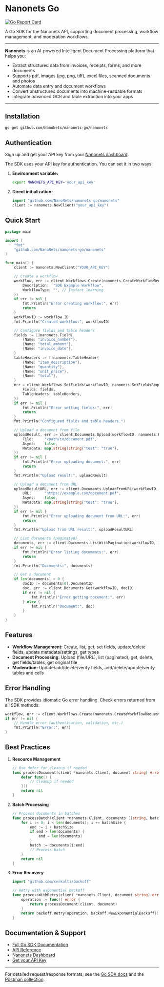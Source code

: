 # Nanonets Go

[![Go Report Card](https://goreportcard.com/badge/github.com/NanoNets/nanonets-go)](https://goreportcard.com/report/github.com/NanoNets/nanonets-go)

A Go SDK for the Nanonets API, supporting document processing, workflow management, and moderation workflows.



---

**Nanonets** is an AI-powered Intelligent Document Processing platform that helps you:
- Extract structured data from invoices, receipts, forms, and more documents 
- Supports pdf, images (jpg, png, tiff), excel files, scanned documents and photos
- Automate data entry and document workflows
- Convert unstructured documents into machine-readable formats
- Integrate advanced OCR and table extraction into your apps

---

## Installation

```bash
go get github.com/NanoNets/nanonets-go/nanonets
```

## Authentication

Sign up and get your API key from your [Nanonets dashboard](https://app.nanonets.com/#/keys).

The SDK uses your API key for authentication. You can set it in two ways:

1. **Environment variable:**
   ```bash
   export NANONETS_API_KEY='your_api_key'
   ```
2. **Direct initialization:**
   ```go
   import "github.com/NanoNets/nanonets-go/nanonets"
   client := nanonets.NewClient("your_api_key")
   ```

## Quick Start

```go
package main

import (
    "fmt"
    "github.com/NanoNets/nanonets-go/nanonets"
)

func main() {
    client := nanonets.NewClient("YOUR_API_KEY")

    // Create a workflow
    workflow, err := client.Workflows.Create(nanonets.CreateWorkflowRequest{
        Description:  "SDK Example Workflow",
        WorkflowType: "", // Instant learning
    })
    if err != nil {
        fmt.Println("Error creating workflow:", err)
        return
    }
    workflowID := workflow.ID
    fmt.Println("Created workflow:", workflowID)

    // Configure fields and table headers
    fields := []nanonets.Field{
        {Name: "invoice_number"},
        {Name: "total_amount"},
        {Name: "invoice_date"},
    }
    tableHeaders := []nanonets.TableHeader{
        {Name: "item_description"},
        {Name: "quantity"},
        {Name: "unit_price"},
        {Name: "total"},
    }
    err = client.Workflows.SetFields(workflowID, nanonets.SetFieldsRequest{
        Fields: fields,
        TableHeaders: tableHeaders,
    })
    if err != nil {
        fmt.Println("Error setting fields:", err)
        return
    }
    fmt.Println("Configured fields and table headers.")

    // Upload a document from file
    uploadResult, err := client.Documents.Upload(workflowID, nanonets.UploadDocumentRequest{
        File:     "/path/to/document.pdf",
        Async:    false,
        Metadata: map[string]string{"test": "true"},
    })
    if err != nil {
        fmt.Println("Error uploading document:", err)
        return
    }
    fmt.Println("Upload result:", uploadResult)

    // Upload a document from URL
    uploadResultURL, err := client.Documents.UploadFromURL(workflowID, nanonets.UploadDocumentFromURLRequest{
        URL:      "https://example.com/document.pdf",
        Async:    false,
        Metadata: map[string]string{"test": "true"},
    })
    if err != nil {
        fmt.Println("Error uploading document from URL:", err)
        return
    }
    fmt.Println("Upload from URL result:", uploadResultURL)

    // List documents (paginated)
    documents, err := client.Documents.ListWithPagination(workflowID, 1, 10)
    if err != nil {
        fmt.Println("Error listing documents:", err)
        return
    }
    fmt.Println("Documents:", documents)

    // Get a document
    if len(documents) > 0 {
        docID := documents[0].DocumentID
        doc, err := client.Documents.Get(workflowID, docID)
        if err != nil {
            fmt.Println("Error getting document:", err)
        } else {
            fmt.Println("Document:", doc)
        }
    }
}
```

## Features

- **Workflow Management:** Create, list, get, set fields, update/delete fields, update metadata/settings, get types
- **Document Processing:** Upload (file/URL), list (paginated), get, delete, get fields/tables, get original file
- **Moderation:** Update/add/delete/verify fields, add/delete/update/verify tables and cells

## Error Handling

The SDK provides idiomatic Go error handling. Check errors returned from all SDK methods:

```go
workflow, err := client.Workflows.Create(nanonets.CreateWorkflowRequest{...})
if err != nil {
    // Handle error (authentication, validation, etc.)
    fmt.Println("Error:", err)
}
```

## Best Practices

1. **Resource Management**
   ```go
   // Use defer for cleanup if needed
   func processDocument(client *nanonets.Client, document string) error {
       defer func() {
           // Cleanup if needed
       }()
       return nil
   }
   ```
2. **Batch Processing**
   ```go
   // Process documents in batches
   func processBatch(client *nanonets.Client, documents []string, batchSize int) error {
       for i := 0; i < len(documents); i += batchSize {
           end := i + batchSize
           if end > len(documents) {
               end = len(documents)
           }
           batch := documents[i:end]
           // Process batch
       }
       return nil
   }
   ```
3. **Error Recovery**
   ```go
   import "github.com/cenkalti/backoff"

   // Retry with exponential backoff
   func processWithRetry(client *nanonets.Client, document string) error {
       operation := func() error {
           return processDocument(client, document)
       }
       return backoff.Retry(operation, backoff.NewExponentialBackOff())
   }
   ```

## Documentation & Support

- [Full Go SDK Documentation](../docs/sdk/go-sdk/)
- [API Reference](https://nanonets.com/documentation/)
- [Nanonets Dashboard](https://app.nanonets.com/)
- [Get your API Key](https://app.nanonets.com/#/keys)

---

For detailed request/response formats, see the [Go SDK docs](../docs/sdk/go-sdk/) and the [Postman collection](../postman/nanonets-document-processing.json). 